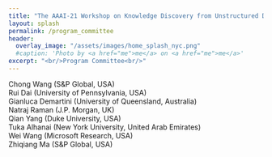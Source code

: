 ```yaml
---
title: "The AAAI-21 Workshop on Knowledge Discovery from Unstructured Data in Financial Services"
layout: splash
permalink: /program_committee
header:
  overlay_image: "/assets/images/home_splash_nyc.png"
  #caption: 'Photo by <a href="me">me</a> on <a href="me">me</a>'
excerpt: "<br/>Program Committee<br/>"
---
```


Chong Wang (S&P Global, USA)<br>
Rui Dai (University of Pennsylvania, USA)<br>
Gianluca Demartini (University of Queensland, Australia)<br>
Natraj Raman (J.P. Morgan, UK)<br>
Qian Yang (Duke University, USA)<br>
Tuka Alhanai (New York University, United Arab Emirates)<br>
Wei Wang (Microsoft Research, USA)<br>
Zhiqiang Ma (S&P Global, USA)<br>
